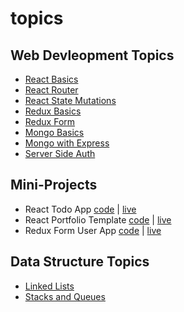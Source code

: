 # topics

## Web Devleopment Topics
- [React Basics](https://github.com/mlizchap/react-basics)
- [React Router](https://github.com/mlizchap/react-router)
- [React State Mutations](https://github.com/mlizchap/react-state-mutations)
- [Redux Basics](https://github.com/mlizchap/redux-basics)
- [Redux Form](https://github.com/mlizchap/redux-form)
- [Mongo Basics](https://github.com/mlizchap/mongo-basics)
- [Mongo with Express](https://github.com/mlizchap/mongo-express-basic)
- [Server Side Auth](https://github.com/mlizchap/server-side-auth)

## Mini-Projects
- React Todo App [code](https://github.com/mlizchap/react-todo-app) | [live](https://mlizchap.github.io/react-todo-app/) 
- React Portfolio Template [code](https://github.com/mlizchap/portfolio-template) | [live](http://mlizchap.github.io/portfolio-template)
- Redux Form User App [code](https://github.com/mlizchap/redux-form-user-app) | [live](https://mlizchap.github.io/redux-form-user-app/)

## Data Structure Topics
- [Linked Lists](https://github.com/mlizchap/JS-linked-list)
- [Stacks and Queues](https://github.com/mlizchap/stacks-and-queues)
